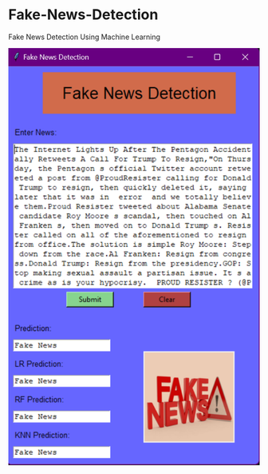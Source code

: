 # Fake-News-Detection
Fake News Detection Using Machine Learning



![Fake-News-Detection](DynamicSystem.png)
